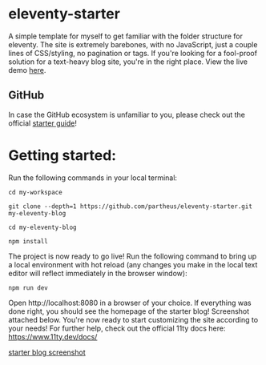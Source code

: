 # eleventy-starter
A simple template for myself to get familiar with the folder structure for eleventy. The site is extremely barebones, with no JavaScript, just a couple lines of CSS/styling, no pagination or tags. If you're looking for a fool-proof solution for a text-heavy blog site, you're in the right place. View the live demo [here](eleventy-barebones-starter.netlify.app/).

## GitHub
In case the GitHub ecosystem is unfamiliar to you, please check out the official [starter guide](https://guides.github.com/activities/hello-world/)! 

# Getting started:
Run the following commands in your local terminal:

    cd my-workspace
    
    git clone --depth=1 https://github.com/partheus/eleventy-starter.git my-eleventy-blog
    
    cd my-eleventy-blog
    
    npm install

The project is now ready to go live! Run the following command to bring up a local environment with hot reload (any changes you make in the local text editor will reflect immediately in the browser window):

    npm run dev
    
Open http://localhost:8080 in a browser of your choice. If everything was done right, you should see the homepage of the starter blog! Screenshot attached below. You're now ready to start customizing the site according to your needs! For further help, check out the official 11ty docs here: https://www.11ty.dev/docs/

[starter blog screenshot](https://github.com/partheus/eleventy-starter/blob/master/img/screenshot.png)
